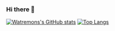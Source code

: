 ### Hi there 👋

<!--
**Watremons/Watremons** is a ✨ _special_ ✨ repository because its `README.md` (this file) appears on your GitHub profile.

Here are some ideas to get you started:

- 🔭 I’m currently working on ...
- 🌱 I’m currently learning ...
- 👯 I’m looking to collaborate on ...
- 🤔 I’m looking for help with ...
- 💬 Ask me about ...
- 📫 How to reach me: ...
- 😄 Pronouns: ...
- ⚡ Fun fact: ...
-->

[![Watremons's GitHub stats](https://github-readme-stats.vercel.app/api?username=Watremons)](https://github.com/anuraghazra/github-readme-stats)
[![Top Langs](https://github-readme-stats.vercel.app/api/top-langs/?username=Watremons&layout=compact&hide=css,html)](https://github.com/anuraghazra/github-readme-stats)

